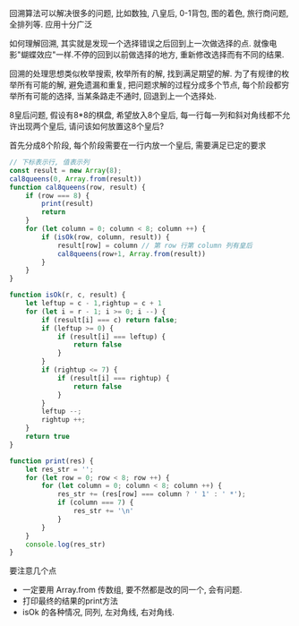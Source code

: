 回溯算法可以解决很多的问题, 比如数独, 八皇后, 0-1背包, 图的着色, 旅行商问题, 全排列等. 应用十分广泛

如何理解回溯, 其实就是发现一个选择错误之后回到上一次做选择的点. 就像电影"蝴蝶效应"一样.不停的回到以前做选择的地方, 重新修改选择而有不同的结果.

回溯的处理思想类似枚举搜索, 枚举所有的解, 找到满足期望的解. 为了有规律的枚举所有可能的解, 避免遗漏和重复, 把问题求解的过程分成多个节点, 每个阶段都穷举所有可能的选择, 当某条路走不通时, 回退到上一个选择处.

8皇后问题, 假设有8*8的棋盘, 希望放入8个皇后, 每一行每一列和斜对角线都不允许出现两个皇后, 请问该如何放置这8个皇后?

首先分成8个阶段, 每个阶段需要在一行内放一个皇后, 需要满足已定的要求

```js
// 下标表示行, 值表示列
const result = new Array(8);
cal8queens(0, Array.from(result))
function cal8queens(row, result) {
    if (row === 8) {
        print(result)
        return
    }
    for (let column = 0; column < 8; column ++) {
        if (isOk(row, column, result)) {
            result[row] = column // 第 row 行第 column 列有皇后
            cal8queens(row+1, Array.from(result))
        }
    }
}

function isOk(r, c, result) {
    let leftup = c - 1,rightup = c + 1
    for (let i = r - 1; i >= 0; i --) {
        if (result[i] === c) return false;
        if (leftup >= 0) {
            if (result[i] === leftup) {
                return false
            }
        }
        if (rightup <= 7) {
            if (result[i] === rightup) {
                return false
            }
        }
        leftup --;
        rightup ++;
    }
    return true
}

function print(res) {
    let res_str = '';
    for (let row = 0; row < 8; row ++) {
        for (let column = 0; column < 8; column ++) {
            res_str += (res[row] === column ? ' 1' : ' *');
            if (column === 7) {
                res_str += '\n'
            }
        }
    }
    console.log(res_str)
}
```
要注意几个点
- 一定要用 Array.from 传数组, 要不然都是改的同一个, 会有问题.
- 打印最终的结果的print方法
- isOk 的各种情况, 同列, 左对角线, 右对角线.